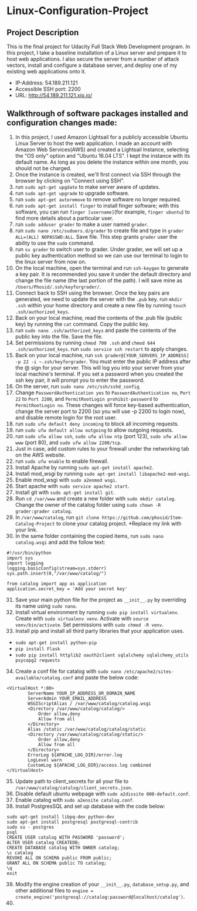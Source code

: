 # Linux-Configuration-Project
## Project Description
This is the final project for Udacity Full Stack Web Development program. In this project, I take a baseline installation of a Linux server and prepare it to host web applications. I also secure the server from a number of attack vectors, install and configure a database server, and deploy one of my existing web applications onto it.

- IP-Address: 54.189.211.121
- Accessible SSH port: 2200
- URL: http://54.189.211.121.xip.io/

## Walkthrough of software packages installed and configuration changes made:
1. In this project, I used Amazon Lightsail for a publicly accessible Ubuntu Linux Server to host the web application. I made an account with Amazon Web Services(AWS) and created a Lightsail Instance, selecting the "OS only" option and "Ubuntu 16.04 LTS". I kept the instance with its default name. As long as you delete the instance within one month, you should not be charged.
2. Once the instance is created, we'll first connect via SSH through the browser by clicking on "Connect using SSH".
3. run `sudo apt-get upgdate` to make server aware of updates.
4. run `sudo apt-get upgrade` to upgrade software.
5. run `sudo apt-get autoremove` to remove software no longer required.
6. run `sudo apt-get install finger` to install finger software; with this software, you can run `finger [username]`(for example, `finger ubuntu`) to find more details about a particular user.
7. run `sudo adduser grader` to make a user named `grader`.
8. run `sudo nano /etc/sudoers.d/grader` to create file and type in `grader ALL=(ALL) NOPASSWD:ALL`. Save file. This step grants `grader` user the ability to use the `sudo` command.
9. run `su grader` to switch user to grader. Under grader, we will set up a public key authentication method so we can use our terminal to login to the linux server from now on.
10. On the local machine, open the terminal and run `ssh-keygen` to generate a key pair. It is recommended you save it under the default directory and change the file name (the last portion of the path). I will save mine as `/Users/Phosid/.ssh/keyforgrader/`.
11. Connect back to SSH using the browser. Once the key pairs are generated, we need to update the server with the `.pub` key. run `mkdir .ssh` within your home directory and create a new file by running `touch .ssh/authorized_keys`.
12. Back on your local machine, read the contents of the .pub file (public key) by running the `cat` command. Copy the public key.
13. run `sudo nano .ssh/authorized_keys` and paste the contents of the public key into the file. Save the file.
14. Set permissions by running `chmod 700 .ssh` and `chmod 644 .ssh/authorized_keys`. run `sudo service ssh restart` to apply changes.
15. Back on your local machine, run `ssh grader@[YOUR_SERVERS_IP_ADDRESS] -p 22 -i ~.ssh/keyforgrader`. You must enter the public IP address after the @ sign for your server. This will log you into your server from your local machine's terminal. If you set a password when you created the ssh key pair, it will prompt you to enter the password.
16. On the server, run `sudo nano /etc/ssh/sshd_config`.
17. Change `PasswordAuthentication yes` to `PasswordAuthentication no`, `Port 22` to `Port 2200`, and `PermitRootLogin prohibit-password` to `PermitRootLogin no`. These changes will force key-based authentication, change the server port to 2200 (so you will use -p 2200 to login now), and disable remote login for the root user.
18. run `sudo ufw default deny incoming` to block all incoming requests.
19. run `sudo ufw default allow outgoing` to allow outgoing requests.
20. run `sudo ufw allow ssh`, `sudo ufw allow ntp` (port 123), `sudo ufw allow www` (port 80), and `sudo ufw allow 2200/tcp`.
21. Just in case, add custom rules to your firewall under the networking tab on the AWS website.
22. run `sudo ufw enable` to enable firewall.
23. Install Apache by running `sudo apt-get install apache2`.
24. Install mod_wsgi by running `sudo apt-get install libapache2-mod-wsgi`.
25. Enable mod_wsgi with `sudo a2enmod wsgi`.
26. Start apache with `sudo service apache2 start`.
27. Install git with `sudo apt-get install git`.
28. Run `cd /var/www` and create a new folder with `sudo mkdir catalog`. Change the owner of the catalog folder using `sudo chown -R grader:grader catalog`.
29. In `/var/www/catalog`, run `git clone https://github.com/phosid/Item-Catalog-Project` to clone your catalog project. *Replace my link with your link.
30. In the same folder containing the copied items, run `sudo nano catalog.wsgi` and add the follow text:
```
#!/usr/bin/python
import sys
import logging
logging.basicConfig(stream=sys.stderr)
sys.path.insert(0,"/var/www/catalog/")

from catalog import app as application
application.secret_key = 'Add your secret key'
```
31. Save your main python file for the project as `__init__.py` by overriding its name using `sudo nano`.
32. Install virtual environment by running `sudo pip install virtualenv`. Create with `sudo virtualenv venv`. Activate with `source venv/bin/activate`. Set permissions with `sudo chmod -R venv`.
33. Install pip and install all third party libraries that your application uses.
- `sudo apt-get install python-pip`
- `pip install Flask`
- `sudo pip install httplib2 oauth2client sqlalchemy sqlalchemy_utils psycopg2 requests`
34. Create a conf file for catalog with `sudo nano /etc/apache2/sites-available/catalog.conf` and paste the below code:
```
<VirtualHost *:80>
		ServerName YOUR_IP_ADDRESS_OR_DOMAIN_NAME
		ServerAdmin YOUR_EMAIL_ADDRESS
		WSGIScriptAlias / /var/www/catalog/catalog.wsgi
		<Directory /var/www/catalog/catalog/>
			Order allow,deny
			Allow from all
		</Directory>
		Alias /static /var/www/catalog/catalog/static
		<Directory /var/www/catalog/catalog/static/>
			Order allow,deny
			Allow from all
		</Directory>
		ErrorLog ${APACHE_LOG_DIR}/error.log
		LogLevel warn
		CustomLog ${APACHE_LOG_DIR}/access.log combined
</VirtualHost>
```
35. Update path to client_secrets for all your file to `/var/www/catalog/catalog/client_secrets.json`.
36. Disable default ubuntu webpage with `sudo a2dissite 000-default.conf`.
37. Enable catalog with `sudo a2ensite catalog.conf`.
38. Install PostgresSQL and set up database with the code below:
```
sudo apt-get install libpq-dev python-dev
sudo apt-get install postgresql postgresql-contrib
sudo su - postgres
psql
CREATE USER catalog WITH PASSWORD 'password';
ALTER USER catalog CREATEDB;
CREATE DATABASE catalog WITH OWNER catalog;
\c catalog
REVOKE ALL ON SCHEMA public FROM public;
GRANT ALL ON SCHEMA public TO catalog;
\q
exit
```
39. Modify the engine creation of your `__init__.py`, `database_setup.py`, and other additional files to `engine = create_engine('postgresql://catalog:password@localhost/catalog')`.
40. 
